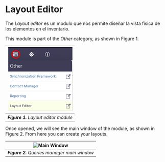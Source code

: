 # Layout Editor
The *Layout editor* es un modulo que nos permite diseñar la vista física de los elementos en el inventario.

This module is part of the *Other* category, as shown in Figure 1.

|![Queries Module](images/layout_module.png)|
|:--:|
| ***Figure 1.** Layout editor module* |

Once opened, we will see the main window of the module, as shown in Figure 2. From here you can create your layouts.

|![Main Window](images/queries_main_window.png)|
|:--:|
| ***Figure 2.** Queries manager main window* |